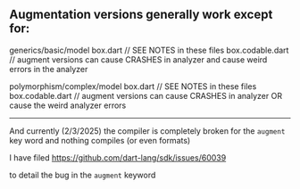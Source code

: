 
Augmentation versions generally work except for:
------------------------------------------------------

generics/basic/model
  box.dart                 // SEE NOTES in these files
  box.codable.dart         // augment versions can cause CRASHES in analyzer and cause weird errors in the analyzer


polymorphism/complex/model
   box.dart                  // SEE NOTES in these files
   box.codable.dart          // augment versions can cause CRASHES in analyzer OR cause the weird analyzer errors





--------

And currently (2/3/2025) the compiler is completely broken for the `augment` key word and nothing compiles (or even formats)

I have filed 
   https://github.com/dart-lang/sdk/issues/60039

to detail the bug in the `augment` keyword


